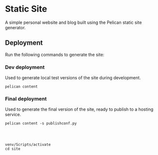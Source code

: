 # Static Site

A simple personal website and blog built using the Pelican static site generator.

## Deployment

Run the following commands to generate the site:

### Dev deployment

Used to generate local test versions of the site during development.

    pelican content

### Final deployment

Used to generate the final version of the site, ready to publish to a hosting service.

    pelican content -s publishconf.py




    venv/Scripts/activate
    cd site  